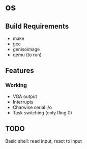 # os

## Build Requirements
- make
- gcc
- genisoimage
- qemu (to run)

## Features
### Working
- VGA output
- Interrupts
- Charwise serial i/o
- Task switching (only Ring 0)

## TODO
Basic shell: read input, react to input
